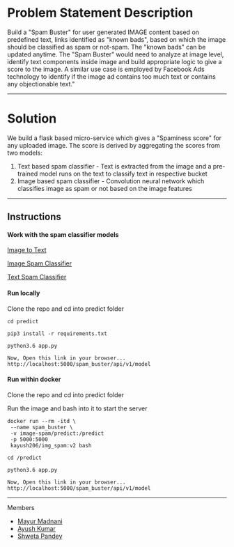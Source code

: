 # Problem Statement Description

Build a "Spam Buster" for user generated IMAGE content based on predefined text, links
identified as "known bads", based on which the image should be classified as spam or
not-spam. The "known bads" can be updated anytime.
The "Spam Buster" would need to analyze at image level, identify text components inside image
and build appropriate logic to give a score to the image.
A similar use case is employed by Facebook Ads technology to identify if the image ad contains
too much text or contains any objectionable text."


---

# Solution

We build a flask based micro-service which gives a "Spaminess score" for any uploaded image. The score is derived by aggregating the scores from two models: 
1. Text based spam classifier - Text is extracted from the image and a pre-trained model runs on the text to classify text in respective bucket
2. Image based spam classifier - Convolution neural network which classifies image as spam or not based on the image features

---
## Instructions

#### Work with the spam classifier models

[Image to Text](Image%20to%20Text.ipynb)

[Image Spam Classifier](Image%20Spam%20Classifier.ipynb)

[Text Spam Classifier](Text%20Spam%20Classifier.ipynb)

#### Run locally

Clone the repo and cd into predict folder

```
cd predict

pip3 install -r requirements.txt

python3.6 app.py 

Now, Open this link in your browser...  
http://localhost:5000/spam_buster/api/v1/model

```

#### Run within docker

Clone the repo and cd into predict folder

Run the image and bash into it to start the server

```
docker run --rm -itd \
 --name spam_buster \
 -v image-spam/predict:/predict 
 -p 5000:5000 
 kayush206/img_spam:v2 bash

cd /predict

python3.6 app.py

Now, Open this link in your browser...  
http://localhost:5000/spam_buster/api/v1/model
```

---

Members

* [Mayur Madnani](https://github.com/mayurmadnani)
* [Ayush Kumar](https://github.com/AK-ayush)
* [Shweta Pandey](https://github.com/bomila) 
